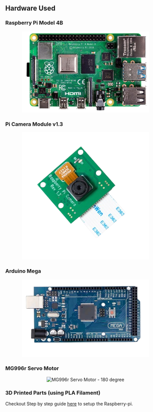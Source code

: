 ## Hardware Used 

### **Raspberry Pi Model 4B**
<p align="center">
<img src="Hardware-Photos/Raspberrypi.png" alt="Raspberry Pi Model 4B" title="Raspberry Pi Model 4B" width="400">
</p>

### **Pi Camera Module v1.3**
<p align="center">
<img src="Hardware-Photos/PiCameraModulev1.3.png" alt="PiCameraModulev1.3.png" title="Pi Camera Module v1.3" width="400">
</p>

### **Arduino Mega**
<p align="center">
<img src="Hardware-Photos/ArduinoMega.png" alt="Arduino Mega" title="Arduino Mega" width="400">
</p>

### **MG996r Servo Motor**
<p align="center">
<img src="Hardware-Photos/Mg996r.png alt="MG996r Servo Motor" title="MG996r Servo Motor - 180 degree" width="400">
</p>

### **3D Printed Parts (using PLA Filament)**
[//]: <> (<p align="center">No image available</p>)

Checkout Step by step guide [here](Raspberry-pi-config.md) to setup the Raspberry-pi.
